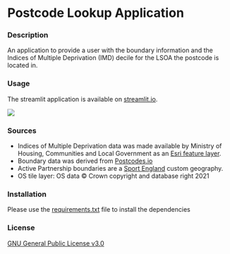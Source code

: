 # Postcode Lookup Application
### Description
An application to provide a user with the boundary information and the Indices of Multiple Deprivation (IMD) decile for the LSOA the postcode is located in. 

### Usage
The streamlit application is available on [streamlit.io](https://share.streamlit.io/jenniferbufton/postcode-lookup/main/app.py).

![](https://github.com/jenniferbufton/postcode-lookup/blob/main/images/img.PNG)

### Sources
- Indices of Multiple Deprivation data was made available by Ministry of Housing, Communities and Local Government as an [Esri feature layer](https://services3.arcgis.com/ivmBBrHfQfDnDf8Q/arcgis/rest/services/Indices_of_Multiple_Deprivation_(IMD)_2019). 
- Boundary data was derived from [Postcodes.io](http://postcodes.io/)
- Active Partnership boundaries are a [Sport England](https://www.sportengland.org/) custom geography.
- OS tile layer: OS data © Crown copyright and database right 2021

### Installation
Please use the [requirements.txt](https://share.streamlit.io/jenniferbufton/postcode-lookup/main/requirements.txt) file to install the dependencies

### License
[GNU General Public License v3.0](https://www.gnu.org/licenses/gpl-3.0.en.html)
